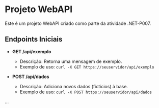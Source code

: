 # Projeto WebAPI

Este é um projeto WebAPI criado como parte da atividade .NET-P007.

## Endpoints Iniciais

- **GET /api/exemplo**
  - Descrição: Retorna uma mensagem de exemplo.
  - Exemplo de uso: `curl -X GET https://seuservidor/api/exemplo`

- **POST /api/dados**
  - Descrição: Adiciona novos dados (fictícios) à base.
  - Exemplo de uso: `curl -X POST https://seuservidor/api/dados`

...

